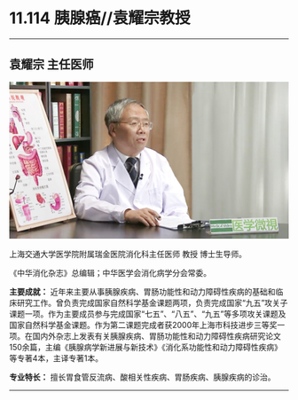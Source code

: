 # 11.114 胰腺癌//袁耀宗教授

---

## 袁耀宗 主任医师

![1682751072177](image/c11_114/1682751072177.png)

上海交通大学医学院附属瑞金医院消化科主任医师 教授 博士生导师。

《中华消化杂志》总编辑；中华医学会消化病学分会常委。

**主要成就：** 近年来主要从事胰腺疾病、胃肠功能性和动力障碍性疾病的基础和临床研究工作。曾负责完成国家自然科学基金课题两项，负责完成国家“九五”攻关子课题一项。作为主要成员参与完成国家“七五”、“八五”、“九五”等多项攻关课题及国家自然科学基金课题。作为第二课题完成者获2000年上海市科技进步三等奖一项。在国内外杂志上发表有关胰腺疾病、胃肠功能性和动力障碍性疾病研究论文150余篇，主编《胰腺病学新进展与新技术》《消化系功能性和动力障碍性疾病》等专著4本，主译专著1本。

**专业特长：** 擅长胃食管反流病、酸相关性疾病、胃肠疾病、胰腺疾病的诊治。

---
